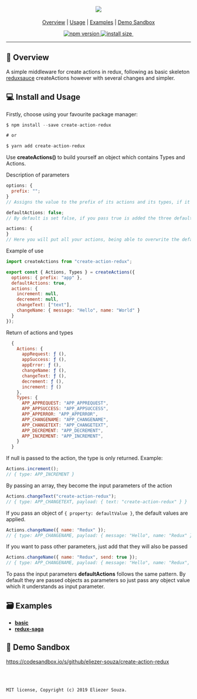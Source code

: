 <h1 align="center">
  <a href="https://github.com/eliezer-souza/create-action-redux"><img src="https://i.imgur.com/nfBMwl9.png" /></a>
</h1>

<p align="center">
  <a href="#-overview">Overview</a> |
  <a href="#-usage">Usage</a> |
  <a href="#-examples">Examples</a> |
  <a href="#-demo-sandbox">Demo Sandbox</a>
</p>

<p align="center">
  <a href="https://www.npmjs.com/package/create-action-redux">
    <img src="https://img.shields.io/npm/v/create-action-redux.svg" alt="npm version">
  </a>

  <a href="https://packagephobia.now.sh/result?p=create-action-redux">
    <img src="https://packagephobia.now.sh/badge?p=create-action-redux"
         alt="install size">
  </a>

  <a href="LICENSE.md">
    <img src="https://badgen.net/badge/license/MIT/blue" alt="">
  </a>
</p>
<hr />

## 📖 Overview

A simple middleware for create actions in redux, following as basic skeleton <a href="https://github.com/infinitered/reduxsauce">reduxsauce</a> createActions however with several changes and simpler.

## 💻 Install and Usage

Firstly, choose using your favourite package manager:

```js
$ npm install --save create-action-redux

# or

$ yarn add create-action-redux
```

Use **createActions()** to build yourself an object which contains Types and Actions.

Description of parameters

```js
options: {
  prefix: "";
}
// Assigns the value to the prefix of its actions and its types, if it is not past it is empty.
```

```js
defaultActions: false;
// By default is set false, if you pass true is added the three default actions (Request, Success, Error), it assigns the prefix in the actions and types.
```

```js
actions: {
}
// Here you will put all your actions, being able to overwrite the default or create other new actions.
```

Example of use

```js
import createActions from "create-action-redux";

export const { Actions, Types } = createActions({
  options: { prefix: "app" },
  defaultActions: true,
  actions: {
    increment: null,
    decrement: null,
    changeText: ["text"],
    changeName: { message: "Hello", name: "World" }
  }
});
```

Return of actions and types

```js
  {
    Actions: {
      appRequest: ƒ (),
      appSuccess: ƒ (),
      appError: ƒ (),
      changeName: ƒ (),
      changeText: ƒ (),
      decrement: ƒ (),
      increment: ƒ ()
    },
    Types: {
      APP_APPREQUEST: "APP_APPREQUEST",
      APP_APPSUCCESS: "APP_APPSUCCESS",
      APP_APPERROR: "APP_APPERROR",
      APP_CHANGENAME: "APP_CHANGENAME",
      APP_CHANGETEXT: "APP_CHANGETEXT",
      APP_DECREMENT: "APP_DECREMENT",
      APP_INCREMENT: "APP_INCREMENT",
    }
  }
```

If null is passed to the action, the type is only returned. Example:

```js
Actions.increment();
// { type: APP_INCREMENT }
```

By passing an array, they become the input parameters of the action

```js
Actions.changeText("create-action-redux");
// { type: APP_CHANGETEXT, payload: { text: "create-action-redux" } }
```

If you pass an object of `{ property: defaultValue }`, the default values are applied.

```js
Actions.changeName({ name: "Redux" });
// { type: APP_CHANGENAME, payload: { message: "Hello", name: "Redux" } }
```

If you want to pass other parameters, just add that they will also be passed

```js
Actions.changeName({ name: "Redux", send: true });
// { type: APP_CHANGENAME, payload: { message: "Hello", name: "Redux", send: true } }
```

To pass the input parameters **defaultActions** follows the same pattern. By default they are passed objects as parameters so just pass any object value which it understands as input parameter.

## 🗃 Examples

- **[basic](https://github.com/eliezer-souza/create-action-redux/tree/master/src/examples/simple)**
- **[redux-saga](https://github.com/eliezer-souza/create-action-redux/tree/master/src/examples/saga)**

## 👀 Demo Sandbox

https://codesandbox.io/s/github/eliezer-souza/create-action-redux

<br />
<br />

`MIT license, Copyright (c) 2019 Eliezer Souza.`
